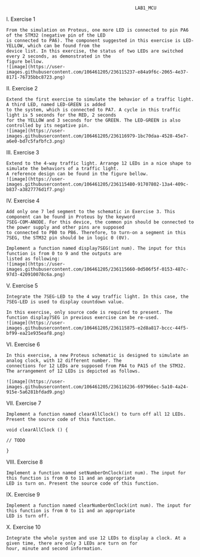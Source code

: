                                                     LAB1_MCU

I. Exercise 1

    From the simulation on Proteus, one more LED is connected to pin PA6 of the STM32 (negative pin of the LED
    is connected to PA6). The component suggested in this exercise is LED-YELLOW, which can be found from the 
    device list. In this exercise, the status of two LEDs are switched every 2 seconds, as demonstrated in the
    figure bellow.
    ![image](https://user-images.githubusercontent.com/106461205/236115237-e84a9f6c-2065-4e37-8171-76735bbc8723.png)

II. Exercise 2
    
    Extend the first exercise to simulate the behavior of a traffic light. A third LED, named LED-GREEN is added
    to the system, which is connected to PA7. A cycle in this traffic light is 5 seconds for the RED, 2 seconds
    for the YELLOW and 3 seconds for the GREEN. The LED-GREEN is also controlled by its negative pin.
    ![image](https://user-images.githubusercontent.com/106461205/236116979-1bc70daa-4528-45e7-a6e0-bd7c5fafbfc3.png)
    
III. Exercise 3

    Extend to the 4-way traffic light. Arrange 12 LEDs in a nice shape to simulate the behaviors of a traffic light.
    A reference design can be found in the figure bellow.
    ![image](https://user-images.githubusercontent.com/106461205/236115480-91707802-13a4-409c-b837-a3827776d1f7.png)

IV. Exercise 4

    Add only one 7 led segment to the schematic in Exercise 3. This component can be found in Proteus by the keyword
    7SEG-COM-ANODE. For this device, the common pin should be connected to the power supply and other pins are supposed
    to connected to PB0 to PB6. Therefore, to turn-on a segment in this 7SEG, the STM32 pin should be in logic 0 (0V).
    
    Implement a function named display7SEG(int num). The input for this function is from 0 to 9 and the outputs are 
    listed as following:
    ![image](https://user-images.githubusercontent.com/106461205/236115660-0d506f5f-0153-487c-97d3-420910078c6a.png)
    
V. Exercise 5

    Integrate the 7SEG-LED to the 4 way traffic light. In this case, the 7SEG-LED is used to display countdown value.
    
    In this exercise, only source code is required to present. The function display7SEG in previous exercise can be re-used.
    ![image](https://user-images.githubusercontent.com/106461205/236115875-e2d8a817-bccc-44f5-bf99-ea21e935eaf8.png)

VI. Exercise 6

    In this exercise, a new Proteus schematic is designed to simulate an analog clock, with 12 different number. The
    connections for 12 LEDs are supposed from PA4 to PA15 of the STM32. The arrangement of 12 LEDs is depicted as follows.
    
    ![image](https://user-images.githubusercontent.com/106461205/236116236-697966ec-5a10-4a24-915e-5a6281bfdad9.png)

VII. Exercise 7

    Implement a function named clearAllClock() to turn off all 12 LEDs. Present the source code of this function.
    
    void clearAllClock () {
    
    // TODO
    
    }
    
VIII. Exercise 8

    Implement a function named setNumberOnClock(int num). The input for this function is from 0 to 11 and an appropriate
    LED is turn on. Present the source code of this function.
    
IX. Exercise 9 

    Implement a function named clearNumberOnClock(int num). The input for this function is from 0 to 11 and an appropriate
    LED is turn off.
    
X. Exercise 10

    Integrate the whole system and use 12 LEDs to display a clock. At a given time, there are only 3 LEDs are turn on for
    hour, minute and second information.
